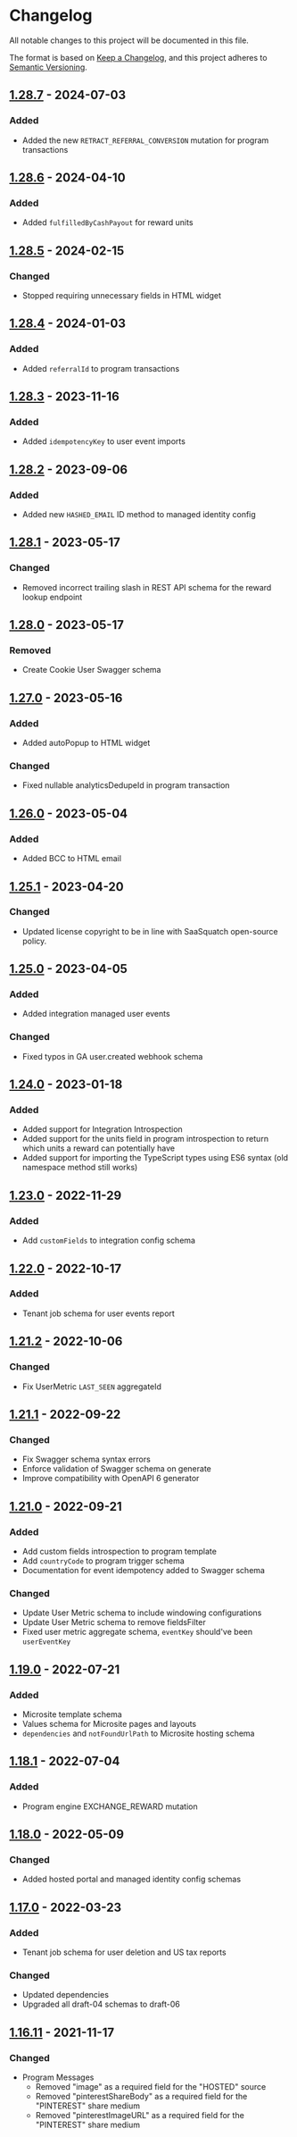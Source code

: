 # Changelog

All notable changes to this project will be documented in this file.

The format is based on [Keep a Changelog](https://keepachangelog.com/en/1.0.0/),
and this project adheres to [Semantic Versioning](https://semver.org/spec/v2.0.0.html).

## [1.28.7] - 2024-07-03

### Added

- Added the new `RETRACT_REFERRAL_CONVERSION` mutation for program transactions

## [1.28.6] - 2024-04-10

### Added

- Added `fulfilledByCashPayout` for reward units

## [1.28.5] - 2024-02-15

### Changed

- Stopped requiring unnecessary fields in HTML widget

## [1.28.4] - 2024-01-03

### Added

- Added `referralId` to program transactions

## [1.28.3] - 2023-11-16

### Added

- Added `idempotencyKey` to user event imports

## [1.28.2] - 2023-09-06

### Added

- Added new `HASHED_EMAIL` ID method to managed identity config

## [1.28.1] - 2023-05-17

### Changed

- Removed incorrect trailing slash in REST API schema for the reward lookup endpoint

## [1.28.0] - 2023-05-17

### Removed

- Create Cookie User Swagger schema

## [1.27.0] - 2023-05-16

### Added

- Added autoPopup to HTML widget

### Changed

- Fixed nullable analyticsDedupeId in program transaction

## [1.26.0] - 2023-05-04

### Added

- Added BCC to HTML email

## [1.25.1] - 2023-04-20

### Changed

- Updated license copyright to be in line with SaaSquatch open-source policy.

## [1.25.0] - 2023-04-05

### Added

- Added integration managed user events

### Changed

- Fixed typos in GA user.created webhook schema

## [1.24.0] - 2023-01-18

### Added

- Added support for Integration Introspection
- Added support for the units field in program introspection to return which units a reward can potentially have
- Added support for importing the TypeScript types using ES6 syntax (old namespace method still works)

## [1.23.0] - 2022-11-29

### Added

- Add `customFields` to integration config schema

## [1.22.0] - 2022-10-17

### Added

- Tenant job schema for user events report

## [1.21.2] - 2022-10-06

### Changed

- Fix UserMetric `LAST_SEEN` aggregateId

## [1.21.1] - 2022-09-22

### Changed

- Fix Swagger schema syntax errors
- Enforce validation of Swagger schema on generate
- Improve compatibility with OpenAPI 6 generator

## [1.21.0] - 2022-09-21

### Added

- Add custom fields introspection to program template
- Add `countryCode` to program trigger schema
- Documentation for event idempotency added to Swagger schema

### Changed

- Update User Metric schema to include windowing configurations
- Update User Metric schema to remove fieldsFilter
- Fixed user metric aggregate schema, `eventKey` should've been `userEventKey`

## [1.19.0] - 2022-07-21

### Added

- Microsite template schema
- Values schema for Microsite pages and layouts
- `dependencies` and `notFoundUrlPath` to Microsite hosting schema

## [1.18.1] - 2022-07-04

### Added

- Program engine EXCHANGE_REWARD mutation

## [1.18.0] - 2022-05-09

### Changed

- Added hosted portal and managed identity config schemas

## [1.17.0] - 2022-03-23

### Added

- Tenant job schema for user deletion and US tax reports

### Changed

- Updated dependencies
- Upgraded all draft-04 schemas to draft-06

## [1.16.11] - 2021-11-17

### Changed

- Program Messages
  - Removed "image" as a required field for the "HOSTED" source
  - Removed "pinterestShareBody" as a required field for the "PINTEREST" share medium
  - Removed "pinterestImageURL" as a required field for the "PINTEREST" share medium

[1.28.7]: https://github.com/saasquatch/schema/releases/tag/v1.28.7
[1.28.6]: https://github.com/saasquatch/schema/releases/tag/v1.28.6
[1.28.5]: https://github.com/saasquatch/schema/releases/tag/v1.28.5
[1.28.4]: https://github.com/saasquatch/schema/releases/tag/v1.28.4
[1.28.3]: https://github.com/saasquatch/schema/releases/tag/v1.28.3
[1.28.2]: https://github.com/saasquatch/schema/releases/tag/v1.28.2
[1.28.1]: https://github.com/saasquatch/schema/releases/tag/v1.28.1
[1.28.0]: https://github.com/saasquatch/schema/releases/tag/v1.28.0
[1.27.0]: https://github.com/saasquatch/schema/releases/tag/v1.27.0
[1.26.0]: https://github.com/saasquatch/schema/releases/tag/v1.26.0
[1.25.1]: https://github.com/saasquatch/schema/releases/tag/v1.25.1
[1.25.0]: https://github.com/saasquatch/schema/releases/tag/v1.25.0
[1.24.0]: https://github.com/saasquatch/schema/releases/tag/v1.24.0
[1.23.0]: https://github.com/saasquatch/schema/releases/tag/v1.23.0
[1.22.0]: https://github.com/saasquatch/schema/releases/tag/v1.22.0
[1.21.2]: https://github.com/saasquatch/schema/releases/tag/v1.21.2
[1.21.1]: https://github.com/saasquatch/schema/releases/tag/v1.21.1
[1.21.0]: https://github.com/saasquatch/schema/releases/tag/v1.21.0
[1.19.0]: https://github.com/saasquatch/schema/releases/tag/v1.19.0
[1.18.1]: https://github.com/saasquatch/schema/releases/tag/v1.18.1
[1.18.0]: https://github.com/saasquatch/schema/releases/tag/v1.18.0
[1.17.0]: https://github.com/saasquatch/schema/releases/tag/v1.17.0
[1.16.11]: https://github.com/saasquatch/schema/releases/tag/v1.16.11
